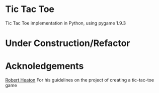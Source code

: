 # Tic Tac Toe
Tic Tac Toe implementation in Python, using pygame 1.9.3

# Under Construction/Refactor

# Acknoledgements
[Robert Heaton](https://robertheaton.com/2018/10/09/programming-projects-for-advanced-beginners-3-a/) For his guidelines on the project of creating a tic-tac-toe game
